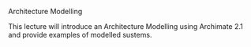 Architecture Modelling

This lecture will introduce an Architecture Modelling using Archimate 2.1 and provide examples of modelled sustems.